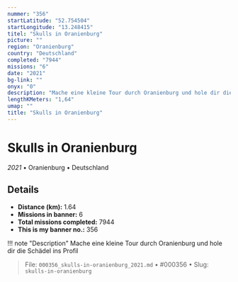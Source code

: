 ```yaml
---
nummer: "356"
startLatitude: "52.754504"
startLongitude: "13.248415"
titel: "Skulls in Oranienburg"
picture: ""
region: "Oranienburg"
country: "Deutschland"
completed: "7944"
missions: "6"
date: "2021"
bg-link: ""
onyx: "0"
description: "Mache eine kleine Tour durch Oranienburg und hole dir die Schädel ins Profil"
lengthKMeters: "1,64"
umap: ""
title: "Skulls in Oranienburg"
---
```

# Skulls in Oranienburg

*2021* • Oranienburg • Deutschland



## Details
- **Distance (km):** 1.64
- **Missions in banner:** 6
- **Total missions completed:** 7944
- **This is my banner no.:** 356


!!! note "Description"
    Mache eine kleine Tour durch Oranienburg und hole dir die Schädel ins Profil




> File: `000356_skulls-in-oranienburg_2021.md` • #000356 • Slug: `skulls-in-oranienburg`
